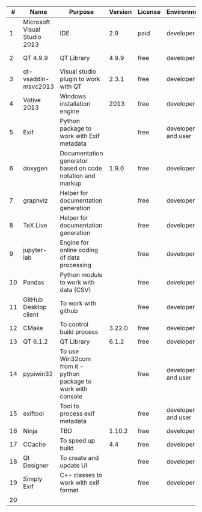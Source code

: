 | # | Name           | Purpose                                  | Version   |  License  | Environment | Comment       |
| - | ---------------|----------------------------------------- |---------- | --------- | ----------- |:-------------:|
| 1 | Microsoft Visual Studio 2013 | IDE | 2.9 | paid  | developer | It was able to use this Visual Studio version only |
| 2 | QT 4.9.9 | QT Library  | 4.9.9 | free | developer | The least supportable version for Microsoft Visual Studio 2013 |
| 3 | qt-vsaddin-msvc2013 | Visual studio plugin to work with QT | 2.3.1  | free | developer | You need to add QT version in this plugin. |
| 4 | Votive 2013 | Windows installation engine  | 2013 | free  | developer | Full name is "Votive2013.vsix" |
| 5 | Exif | Python package to work with Exif metadata  |   | free  | developer and user | To install please call "pip install exif" |
| 6 | doxygen | Documentation generator based on code notation and markup | 1.9.0 | free | developer | Full name is "doxygen-1.9.0-setup.exe" |
| 7 | graphviz | Helper for documentation generation  |   | free  | developer | Link is "http://www.graphviz.org/" |
| 8 | TeX Live | Helper for documentation generation  |   | free  | developer | Link is "https://www.tug.org/texlive/acquire-netinstall.html" |
| 9 | jupyter-lab | Engine for online coding of data processing  |   | free  | developer | Is optional, "pip install jupyter", python -m notebook  to start notebook server |
|10 | Pandas | Python module to work with data (CSV)  |   |  free | developer | Is optional, "pip install pandas" |
|11 | GitHub Desktop client | To work with github   |   |  free | developer |  |
|12 | CMake | To control build process  | 3.22.0  | free  | developer | Full name is cmake-3.22.0-windows-x86_64.msi |
|13 | QT 6.1.2 | QT Library  | 6.1.2  | free  | developer |  |
|14 | pypiwin32 | To use Win32com from it - python package to work with console  |   | free | developer and user | To install it please use "pip install pypiwin32" |
|15 | exiftool | Tool to process exif metadata |   | free  | developer and user | You need to download it (exiftool(-k).exe) from somewhere |
|16 | Ninja | TBD  | 1.10.2  | free  | developer |  |
|17 | CCache | To speed up build  | 4.4  | free  | developer |  |
|18 | Qt Designer | To create and update UI  |   | free  | developer |  |
|19 | Simply Exif | C++ classes to work with exif format  |  | free  | developer | Need to publish its license file |
|20 |  |   |   |   |  |  |